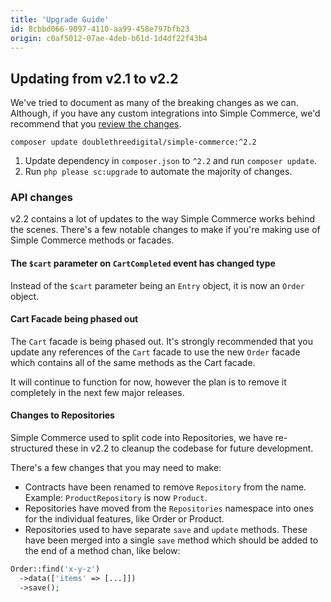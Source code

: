 ```yaml
---
title: 'Upgrade Guide'
id: 8cbbd066-9097-4110-aa99-458e797bfb23
origin: c0af5012-07ae-4deb-b61d-1d4df22f43b4
---
```

## Updating from v2.1 to v2.2

We've tried to document as many of the breaking changes as we can. Although, if you have any custom integrations into Simple Commerce, we'd recommend that you [review the changes](https://github.com/doublethreedigital/simple-commerce/compare/master...v2.2-dev).

```
composer update doublethreedigital/simple-commerce:^2.2
```

1. Update dependency in `composer.json` to `^2.2` and run `composer update`.
2. Run `php please sc:upgrade` to automate the majority of changes.

### API changes
v2.2 contains a lot of updates to the way Simple Commerce works behind the scenes. There's a few notable changes to make if you're making use of Simple Commerce methods or facades.

#### The `$cart` parameter on `CartCompleted` event has changed type

Instead of the `$cart` parameter being an `Entry` object, it is now an `Order` object.

#### Cart Facade being phased out

The `Cart` facade is being phased out. It's strongly recommended that you update any references of the `Cart` facade to use the new `Order` facade which contains all of the same methods as the Cart facade.

It will continue to function for now, however the plan is to remove it completely in the next few major releases.

#### Changes to Repositories

Simple Commerce used to split code into Repositories, we have re-structured these in v2.2 to cleanup the codebase for future development. 

There's a few changes that you may need to make:

* Contracts have been renamed to remove `Repository` from the name. Example: `ProductRepository` is now `Product`.
* Repositories have moved from the `Repositories` namespace into ones for the individual features, like Order or Product. 
* Repositories used to have separate `save` and `update` methods. These have been merged into a single `save` method which should be added to the end of a method chan, like below:

```php
Order::find('x-y-z')
  ->data(['items' => [...]])
  ->save();
```